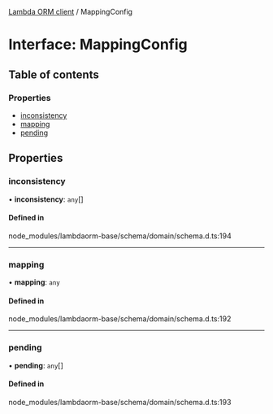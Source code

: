 [Lambda ORM client](../README.md) / MappingConfig

# Interface: MappingConfig

## Table of contents

### Properties

- [inconsistency](MappingConfig.md#inconsistency)
- [mapping](MappingConfig.md#mapping)
- [pending](MappingConfig.md#pending)

## Properties

### inconsistency

• **inconsistency**: `any`[]

#### Defined in

node_modules/lambdaorm-base/schema/domain/schema.d.ts:194

___

### mapping

• **mapping**: `any`

#### Defined in

node_modules/lambdaorm-base/schema/domain/schema.d.ts:192

___

### pending

• **pending**: `any`[]

#### Defined in

node_modules/lambdaorm-base/schema/domain/schema.d.ts:193
